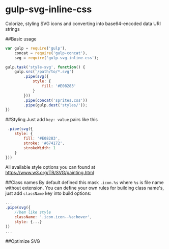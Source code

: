 # gulp-svg-inline-css

Colorize, styling SVG icons and converting into base64-encoded data URI strings

##Basic usage
```JavaScript
var gulp = require('gulp'),
	concat = require('gulp-concat'),
	svg = require('gulp-svg-inline-css');

gulp.task('style-svg', function() {
    gulp.src('/path/to/*.svg')
        .pipe(svg({
        	style: {
        		fill: '#E08283'
        	}
        }))
        .pipe(concat('sprites.css'))
        .pipe(gulp.dest('styles/'));
})
```

##Styling
Just add ```key: value``` pairs like this
```JavaScript
 .pipe(svg({
	style: {
		fill: '#E08283',
		stroke: '#674172',
		strokeWidth: 1
	}
}))
```
All available style options you can found at https://www.w3.org/TR/SVG/painting.html

##Class names
By default defined this mask ```.icon.%s``` where ```%s``` is file name without extension.
You can define your own rules for building class name's, just add ```className``` key into build options: 
```JavaScript
...
.pipe(svg({
	//bem like style
	className: '.icon.icon--%s:hover',
	style: {...}
))
...
```
##Optimize SVG

